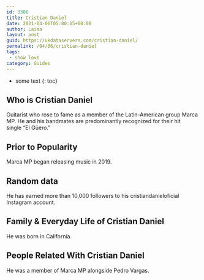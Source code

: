 ```yaml
---
id: 3306
title: Cristian Daniel
date: 2021-04-06T05:00:15+00:00
author: Laima
layout: post
guid: https://ukdataservers.com/cristian-daniel/
permalink: /04/06/cristian-daniel
tags:
 - show love
category: Guides
---
```


* some text
{: toc}


## Who is Cristian Daniel
                  
                  
                  
Guitarist who rose to fame as a member of the Latin-American group Marca MP. He and his bandmates are predominantly recognized for their hit single &#8220;El Güero.&#8221;
                  
              
            
              
            
                
                
                
## Prior to Popularity
                  
                  
                  
Marca MP began releasing music in 2019. 
                  
              
            
              
            
                
                
                
## Random data
                  
                  
                  
He has earned more than 10,000 followers to his cristiandanieloficial Instagram account. 
                  
              
            
              
            
                
                
                
## Family & Everyday Life of Cristian Daniel
                  
                  
                  
He was born in California.
                  
              
            
              
            
                
                
                
## People Related With Cristian Daniel
                  
                  
                  
He was a member of Marca MP alongside Pedro Vargas. 
                  
              
            
              
            
                
              
            
              
              
            
            
              
            
          
          
          